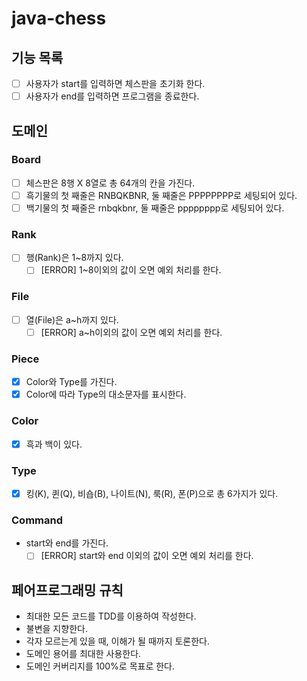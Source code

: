 # java-chess

## 기능 목록
- [ ] 사용자가 start를 입력하면 체스판을 초기화 한다.
- [ ] 사용자가 end를 입력하면 프로그램을 종료한다.

## 도메인

### Board
- [ ] 체스판은 8행 X 8열로 총 64개의 칸을 가진다.
- [ ] 흑기물의 첫 째줄은 RNBQKBNR, 둘 째줄은 PPPPPPPP로 세팅되어 있다.
- [ ] 백기물의 첫 째줄은 rnbqkbnr, 둘 째줄은 pppppppp로 세팅되어 있다.

### Rank
- [ ] 행(Rank)은 1~8까지 있다.
    - [ ] [ERROR] 1~8이외의 값이 오면 예외 처리를 한다.

### File
- [ ] 열(File)은 a~h까지 있다.
    - [ ] [ERROR] a~h이외의 값이 오면 예외 처리를 한다.

### Piece
- [x] Color와 Type를 가진다.
- [x] Color에 따라 Type의 대소문자를 표시한다.

### Color
- [x] 흑과 백이 있다.

### Type
- [x] 킹(K), 퀸(Q), 비숍(B), 나이트(N), 룩(R), 폰(P)으로 총 6가지가 있다.

### Command
- start와 end를 가진다.
    - [ ] [ERROR] start와 end 이외의 값이 오면 예외 처리를 한다.
    
## 페어프로그래밍 규칙
- 최대한 모든 코드를 TDD를 이용하여 작성한다.
- 불변을 지향한다.
- 각자 모르는게 있을 때, 이해가 될 때까지 토론한다.
- 도메인 용어를 최대한 사용한다.
- 도메인 커버리지를 100%로 목표로 한다.
